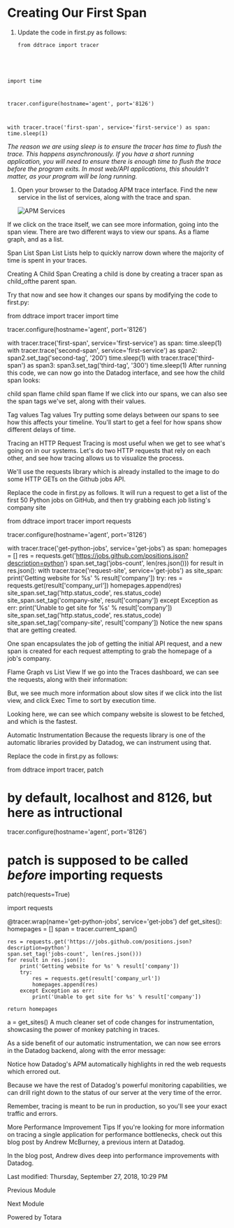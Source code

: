 # Creating Our First Span

1.  Update the code in first.py as follows:

    <pre><code>from ddtrace import tracer
import time

tracer.configure(hostname='agent', port='8126')

with tracer.trace('first-span', service='first-service') as span:
   time.sleep(1)</code></pre>

   *The reason we are using sleep is to ensure the tracer has time to flush the trace. This happens asynchronously. If you have a short running application, you will need to ensure there is enough time to flush the trace before the program exits. In most web/API applications, this shouldn't matter, as your program will be long running.*

1. Open your browser to the Datadog APM trace interface. Find the new service in the list of services, along with the trace and span.
  
   ![APM Services](/technovangelist/scenarios/apmintro1/assets/services.png)

If we click on the trace itself, we can see more information, going into the span view. There are two different ways to view our spans. As a flame graph, and as a list.

Span List
Span List
Lists help to quickly narrow down where the majority of time is spent in your traces.

Creating A Child Span
Creating a child is done by creating a tracer span as child_ofthe parent span.

Try that now and see how it changes our spans by modifying the code to first.py:

from ddtrace import tracer
import time

tracer.configure(hostname='agent', port='8126')

with tracer.trace('first-span', service='first-service') as span:
  time.sleep(1)
  with tracer.trace('second-span', service='first-service') as span2:
      span2.set_tag('second-tag', '200')
      time.sleep(1)
      with tracer.trace('third-span') as span3:
          span3.set_tag('third-tag', '300')
          time.sleep(1)
After running this code, we can now go into the Datadog interface, and see how the child span looks:

child span flame
child span flame
If we click into our spans, we can also see the span tags we've set, along with their values.

Tag values
Tag values
Try putting some delays between our spans to see how this affects your timeline. You'll start to get a feel for how spans show different delays of time.

Tracing an HTTP Request
Tracing is most useful when we get to see what's going on in our systems. Let's do two HTTP requests that rely on each other, and see how tracing allows us to visualize the process.

We'll use the requests library which is already installed to the image to do some HTTP GETs on the Github jobs API.

Replace the code in first.py as follows. It will run a request to get a list of the first 50 Python jobs on GitHub, and then try grabbing each job listing's company site

from ddtrace import tracer
import requests

tracer.configure(hostname='agent', port='8126')

with tracer.trace('get-python-jobs', service='get-jobs') as span:
    homepages = []
    res = requests.get('https://jobs.github.com/positions.json?description=python')
    span.set_tag('jobs-count', len(res.json()))
    for result in res.json():
        with tracer.trace('request-site', service='get-jobs') as site_span:
            print('Getting website for %s' % result['company'])
            try:
                res = requests.get(result['company_url'])
                homepages.append(res)
                site_span.set_tag('http.status_code', res.status_code)
                site_span.set_tag('company-site', result['company'])
            except Exception as err:
                print('Unable to get site for %s' % result['company'])
                site_span.set_tag('http.status_code', res.status_code)
                site_span.set_tag('company-site', result['company'])
Notice the new spans that are getting created.

One span encapsulates the job of getting the initial API request, and a new span is created for each request attempting to grab the homepage of a job's company.

Flame Graph vs List View
If we go into the Traces dashboard, we can see the requests, along with their information:



But, we see much more information about slow sites if we click into the list view, and click Exec Time to sort by execution time.


Looking here, we can see which company website is slowest to be fetched, and which is the fastest.

Automatic Instrumentation
Because the requests library is one of the automatic libraries provided by Datadog, we can instrument using that.

Replace the code in first.py as follows:

from ddtrace import tracer, patch

# by default, localhost and 8126, but here as intructional
tracer.configure(hostname='agent', port='8126')

# patch is supposed to be called _before_ importing requests
patch(requests=True)

import requests

@tracer.wrap(name='get-python-jobs', service='get-jobs')
def get_sites():
    homepages = []
    span = tracer.current_span()
    
    res = requests.get('https://jobs.github.com/positions.json?description=python')
    span.set_tag('jobs-count', len(res.json()))
    for result in res.json():
        print('Getting website for %s' % result['company'])
        try:
            res = requests.get(result['company_url'])
            homepages.append(res)
        except Exception as err:
            print('Unable to get site for %s' % result['company'])

    return homepages

a = get_sites()
A much cleaner set of code changes for instrumentation, showcasing the power of monkey patching in traces.

As a side benefit of our automatic instrumentation, we can now see errors in the Datadog backend, along with the error message:


Notice how Datadog's APM automatically highlights in red the web requests which errored out.

Because we have the rest of Datadog's powerful monitoring capabilities, we can drill right down to the status of our server at the very time of the error.

Remember, tracing is meant to be run in production, so you'll see your exact traffic and errors.

More Performance Improvement Tips
If you're looking for more information on tracing a single application for performance bottlenecks, check out this blog post by Andrew McBurney, a previous intern at Datadog.

In the blog post, Andrew dives deep into performance improvements with Datadog.


Last modified: Thursday, September 27, 2018, 10:29 PM

Previous Module

Next Module

Powered by Totara